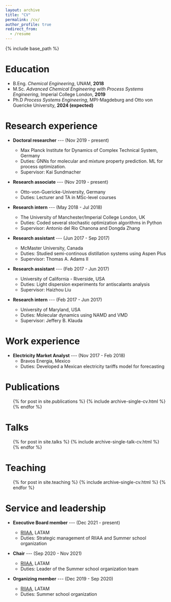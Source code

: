 ```yaml
---
layout: archive
title: "CV"
permalink: /cv/
author_profile: true
redirect_from:
  - /resume
---
```


{% include base_path %}

Education
======
* B.Eng. *Chemical Engineering*, UNAM, **2018**
* M.Sc. *Advanced Chemical Engineering with Process Systems Engineering*, Imperial College London, **2019**
* Ph.D *Process Systems Engineering*, MPI-Magdeburg and Otto von Guericke University, **2024 (expected)**

Research experience
======
* **Doctoral researcher** --- (Nov 2019 - present)
  * Max Planck Institute for Dynamics of Complex Technical System, Germany
  * Duties: GNNs for molecular and mixture property prediction. ML for process optimization.
  * Supervisor: Kai Sundmacher

* **Research associate** --- (Nov 2019 - present)
  * Otto-von-Guericke-University, Germany
  * Duties: Lecturer and TA in MSc-level courses

* **Research intern** --- (May 2018 - Jul 2018)
  * The University of Manchester/Imperial College London, UK
  * Duties: Coded several stochastic optimization algorithms in Python
  * Supervisor: Antonio del Rio Chanona and Dongda Zhang

* **Research assistant** --- (Jun 2017 - Sep 2017)
  * McMaster University, Canada
  * Duties: Studied semi-continous distillation systems using Aspen Plus
  * Supervisor: Thomas A. Adams II

* **Research assistant** --- (Feb 2017 - Jun 2017)
  * University of California - Riverside, USA
  * Duties: Light dispersion experiments for antiscalants analysis 
  * Supervisor: Haizhou Liu

* **Research intern** --- (Feb 2017 - Jun 2017)
  * University of Maryland, USA
  * Duties: Molecular dynamics using NAMD and VMD 
  * Supervisor: Jeffery B. Klauda

Work experience
======
* **Electricity Market Analyst** --- (Nov 2017 - Feb 2018)
  * Bravos Energia, Mexico
  * Duties: Developed a Mexican electricity tariffs model for forecasting
  

Publications
======
  <ul>{% for post in site.publications %}
    {% include archive-single-cv.html %}
  {% endfor %}</ul>
  
Talks
======
  <ul>{% for post in site.talks %}
    {% include archive-single-talk-cv.html %}
  {% endfor %}</ul>
  
Teaching
======
  <ul>{% for post in site.teaching %}
    {% include archive-single-cv.html %}
  {% endfor %}</ul>
  
Service and leadership
======
* **Executive Board member** --- (Dec 2021 - present)
  * [RIIAA](https://www.riiaa.org/), LATAM
  * Duties: Strategic management of RIIAA and Summer school organization

* **Chair** --- (Sep 2020 - Nov 2021)
  * [RIIAA](https://www.riiaa.org/), LATAM
  * Duties: Leader of the Summer school organization team

* **Organizing member** --- (Dec 2019 - Sep 2020)
  * [RIIAA](https://www.riiaa.org/), LATAM
  * Duties: Summer school organization

